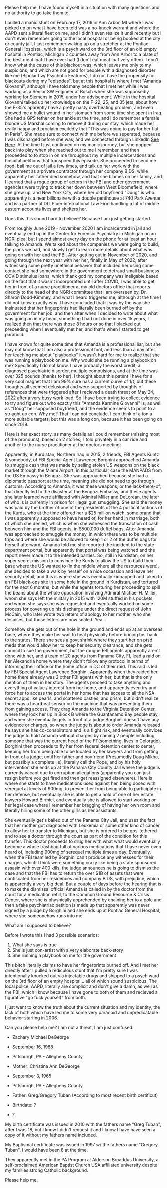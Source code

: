 <!-- @format -->

Please help me, I have found myself in a situation with many questions and no authority to go take them to.

I pulled a manic stunt on February 17, 2019 in Ann Arbor, MI where I was picked up on what I have been told was a no-knock warrant and where the AAPD sent a literal fleet on me, and I didn't even realize it until recently but I don't even remember going to the local hospital or being booked at the city or county jail, I just remember waking up on a stretcher at the Pontiac General Hospistal, which is a psych ward on the 3rd floor of an old empty hospital in Pontiac, Michigan 2 counties away from Ann Arbor to a plate of the best meat loaf I have ever had (I don't eat meat loaf very often). I don't know what the cause of this blackout was, which leaves me only to my suspicions, and which are not good for people with a diagnosed disorder like me (Bipolar I w/ Psychotic Features). I do not have the propensity for blackouts during my "episodes", but at this hospital is where I met "Amanda Giovanni", although I have told many people that I met her while I was working as a Senior SW Engineer at Bosch when she was supposedly working for Siemens in 2015, under her advisement. While in the hospital Giovanni talked up her knowledge on the F-22, 25, and 35 jets, about how the F-35's aparently have a pretty nasty overheating problem, and even showed me a bullet wound in her stomach from some time she spent in Iraq. She had a GPS tether on her ankle at the time, and I do remember a female blonde US Marshal coming to remove it during our stay, which made her really happy and proclaim excitedly that "This was going to pay for her flat in Paris". She made sure to connect with me before we seperated, because I was discharged before she was, and we connected through LinkedIn [See Here](https://www.linkedin.com/in/amandakgiovanni). At the time I just continued on my manic journey, but she popped back into play when she reached out to me I remember, and then proceeded to to stop in on me throughout my multiple incarcerations and hospital petitions that transpired this episode. She proceeded to send me food, bail me out of jail a few times, and talk up her work with the government as a private contractor through her company BIDS, while apparently her father died somehow, and that she blames on her family, and I learned that a rogue group of actors in the FBI and other government agencies were trying to track her down between West Bloomefield, where she grew up, and New York City, where her old boyfriend "Doug" is who apparently is a near billionaire with a double penthouse at 740 Park Avenue and is a partner at DLI Piper International Law Firm handling a lot of middle eastern accounts lives and shelters her.

Does this this sound hard to believe? Because I am just getting started.

From roughly June 2019 - November 2020 I am incarcerated in jail and eventually end up in the Center for Forensic Psychiatry in Michigan on an NGRI plea, but I spend almost every day on the phone for at least an hour talking to Amanda. We talked about the companies we were going to build, the plans we had, and slowly I get to learn more details about what was going on with her and the FBI. After getting out in November of 2020, and going through the next year with her her, finally in May of 2022, after witnessing some pretty unethical behavior that included her using some contact she had somewhere in the government to defraud small businness COVID stimulus loans, which thank god my company was ineligable based on the fact that it wasn't incorporated until after COVID, I was able to get her in front of a nurse practitioner at my old doctors office that reports directly to the head of the NGRI committee that I am overseen by, Dr. Sharon Dodd-Kimmey, and what I heard triggered me, although at the time I did not know exactly why. I have concluded that it was by the way she insinuated that her fingerprints had literally been burned off by the government for her job, and then after when I decided to write about what was going on in my head, something I had not done in over 15 years, I realized then that there was those 8 hours or so that I blacked out preceeding when I eventually met her, and that's when I started to get paranoid.

I have known for quite some time that Amanda is a professional liar, but she may not know that I am also a professional fool, and less than a day after her teaching me about "playbooks" it wasn't hard for me to realize that she was running a playbook on me. Why would she be running a playbook on me? Specifically I do not know. I have probably the worst credit, a diagnosed psychiatric disorder, multiple compulsions, and at the time was over 325 pounds (thanks to her). I thought about this patent I have for a very cool magnet that I am 99% sure has a current curve of 1/t, but these thoughts all seemed delusional and were supported by thoughts of references that were triggered after I recieved a death threat on May 24, 2022 after a very busy work load. So I have been trying to collect evidence to try and figure out who exactly this "Amanda Karmine Giovanni" is, as well as "Doug" her supposed boyfriend, and the evidence seems to point to a striaght up con. Why me? That I can not conclude. I can think of a ton a more suitable targets, but this was a long con, because it has been going on since 2019.

Here is her exact story, as many details as I could remember (missing most of the pronouns), based on 2 stories; 1 told privately in a car ride and another to the nurse practitioner at the doctors meeting:

Apparently, in Kurdistan, Northern Iraq in 2015, 2 friends, FBI Agents Kuntz & somebody, of FBI Special Agent Lawrence Borghini approached Amanda to smuggle cash that was made by selling stolen US weapons on the black market through the Miami Airport, in this particular case the MANPADS from the US Embassy in Bengazi. She was approached because she had a diplomatic passport at the time, meaning she did not need to go through customs. According to Amanda, it was these weapons, or the lack-there-of, that directly led to the disaster at the Bengazi Embassy, and these agents she later learned were affiliated with Admiral Miller and DeLorean, the later of who is is currently in prison for illegal gun smuggling. She said the money was paid by the brother of one of the presidents of the 4 political factions of the Kurds, who at the time offered her a $25 million watch, some brand that I was apparently supposed to have heard of, for her hand in marriage, both of which she denied, which is when she witnessed the transaction of cash between him and the FBI agents, in $500,000 duffel bags. After Amanda was approached to smuggle the money, in which there was to be multiple trips and where she would be allowed to keep 1 or 2 of the duffel bags for herself afterward, Amanda told me she reported the incident to the state department portal, but apparently that portal was being watched and the report never made it to the intended parties. So, still in Kurdistan, on her super secret mission to convince the Kurds to allow the US to build their base where the US wanted to (in the middle where all the resources were), she decided to take a walk by herself on a nice occassion and leave her security detail, and this is where she was eventually kidnapped and taken to an FBI black-ops site in some hole in the ground in Kurdistan, and tortured for the next 6 months, but while the agents torturing her proceeding to spill the beans about the whole opporation involving Admiral Michael H. Miller, whom she says left the military in 2015 with 120M stuffed in his pockets, and whom she says she was requested and eventually worked on some process for covering up his discharge under the direct request of John McCain, who later wrote two letters of apology to her mother, who she despises, but those letters are now sealed. Yea...

Somehow she gets out of the hole in the ground and ends up at an overseas base, where they make her wait to heal physically before brining her back to the states. There she sees a govt shrink where they start her on ptsd meds that would allow her to keep her security clearance, and she gets council to sue the government, but the rougue FBI agents apparently aren't done with her, and a team of 20 agents from Panama City, FL lead a raid on her Alexandria home where they didn't follow any protocol in terms of informing their office or the home office in DC of their raid. This raid is led by FBI Special Agent Lawrence Borghini. Apparently when they raided her home there already was 2 other FBI agents with her, but that is the only mention of them in her story. The agents proceed to take anything and everything of value / interest from her home, and apparently even try and force her to access the portal in her home that has access to all the NSA secret apps like pearls, and scattered castles, and prism, but didn't realize there was a heartbeat sensor on the machine that was preventing them from gaining access. They drag Amanda to the Virginia Detention Center, where they lock her up in Block B where the Guantanamo Bay people stay, and when she eventually gets in front of a judge Borghini doesn't have any evidence or charges, so when the judge is about to order Amanda released he says she has co-conspirators and is a flight risk, and eventually convices the judge to hold Amanda without charges by naming 2 people including someone that was the current head of the FT(something, lives in Colorado). Borghini then proceeds to fly her from federal detention center to center, keeping her from being able to be located by her lawyers and from getting in front of a judge, until her father and boyfriend (Presumedly Doug Mikha, but possibly a complete lie), literally call the Pope, and by his holy intervention she ends up at the Panama City County Jail where the judge is currently vacant due to corruption allegations (apparently you can just resign before you get fired and then get reassigned elsewhere). Here is where she starts to have medications used against her, being dosed with serequel at levels of 900mg, to prevent her from being able to participate in her defense, but eventually she is able to get a hold of one of her estate lawyers Howard Birmiel, and eventually she is allowed to start working on her legal case where I remember her bragging of having her own room and literally hiring some of the other girls as her assistants.

She eventually get's bailed out of the Panama City Jail, and uses the fact that her mother got diagnosed with Leukemia or some other kind of cancer to allow her to transfer to Michigan, but she is ordered to be gps-tethered and to see a doctor through the court as part of the condition for this transfer. This doctor proceeds to drug her with what what would eventually become a whole trashbag full of various medications that I have never even heard of, including 900mg of serequel multiple times a day. Eventually, when the FBI team led by Borghini can't produce any witnesses for their charges, which I think were something crazy like being a state sponsored assasin with over 400 kills, the judge announces he is going to dismiss the case and that the FBI has to return the over $1B of assets that were confiscated from her residences and company BIDS, with prejudice, which is apparently a very big deal. But a couple of days before the hearing that is to make the dismissal official Amanda is called in by the doctor from the court for a medication refill, to the Common Ground Resource & Crisis Center, where she is physhically apprehended by chaining her to a pole and then a fake psychiatriac petition is made up that apparently was never signed by a judge by Borghini and she ends up at Pontiac General Hospital, where she someonehow runs into me.

What am I supposed to believe?

Before I wrote this I had 3 possible scenarios:

1. What she says is true
2. She is just con-artist with a very elaborate back-story
3. She running a playbook on me for the government

This bitch literally claims to have her fingerprints burned off. And I met her directly after I pulled a rediculous stunt that I'm pretty sure I was intentionally knocked out via injectable drugs and shipped to a psych ward on the 3rd floor of an empty hospital... all of which sound suspicious. The local police, AAPD, literally are complicit and don't give a damn, as well as the FBI, which I know because I have gone to both of them and recieved a figurative "go fuck yourself" from both.

I just want to know the truth about the current situation and my identity, the lack of both which have led me to some very paranoid and unpredicatable behavior starting in 2006.

Can you please help me? I am not a threat, I am just confused.

- Zachary Michael DeGeorge
- September 16, 1988
- Pittsburgh, PA - Allegheny County

- Mother: Christina Ann DeGeorge
- September 3, 1965
- Pittsburgh, PA - Allegheny County

- Father: Greg/Gregory Tuban (According to most recent birth certificut)
- Birthdate: ?
- ?

My birth certificate was issued in 2010 with the fathers name "Greg Tuban", after I was 18, but I know I didn't request it and I know I have have seen a copy of it without my fathers name included.

My Baptismal certificate was issued in 1997 w/ the fathers name "Gregory Tuban". I would have been 8 at the time.

They apparently met in the PA Program at Alderson Broaddus University, a self-proclaimed American Baptist Church USA affiliated university despite my families strong Catholic background.

Please help me.
